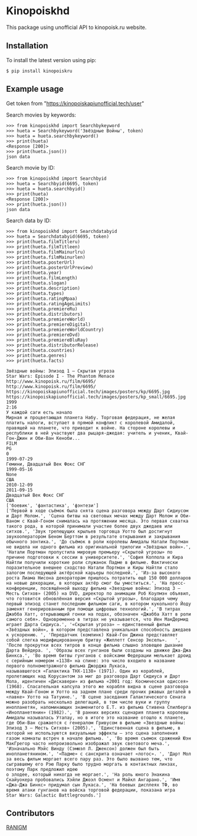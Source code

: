 # Kinopoiskhd

This package using unofficial API to kinopoisk.ru website.

## Installation

To install the latest version using pip:

    $ pip install kinopoiskru

## Example usage

Get token from "https://kinopoiskapiunofficial.tech/user"

Search movies by keywords:

    >>> from kinopoiskhd import Searchbykeyword
    >>> hueta = Searchbykeyword('Звёздные Войны', token)
    >>> hueta = hueta.searchbykeyword()
    >>> print(hueta)
    <Response [200]>
    >>> print(hueta.json())
    json data

Search movie by ID:

    >>> from kinopoiskhd import Searchbyid
    >>> hueta = Searchbyid(6695, token)
    >>> hueta = hueta.searchbyid()
    >>> print(hueta)
    <Response [200]>
    >>> print(hueta.json())
    json data
    
Search data by ID:

    >>> from kinopoiskhd import Searchdatabyid
    >>> hueta = Searchdatabyid(6695, token)
    >>> print(hueta.filmTitleru)
    >>> print(hueta.filmTitleen)
    >>> print(hueta.filmMainurlru)
    >>> print(hueta.filmMainurlen)
    >>> print(hueta.posterUrl)
    >>> print(hueta.posterUrlPreview)
    >>> print(hueta.year)
    >>> print(hueta.filmLength)
    >>> print(hueta.slogan)
    >>> print(hueta.description)
    >>> print(hueta.types)
    >>> print(hueta.ratingMpaa)
    >>> print(hueta.ratingAgeLimits)
    >>> print(hueta.premiereRu)
    >>> print(hueta.distributors)
    >>> print(hueta.premiereWorld)
    >>> print(hueta.premiereDigital)
    >>> print(hueta.premiereWorldCountry)
    >>> print(hueta.premiereDvd)
    >>> print(hueta.premiereBluRay)
    >>> print(hueta.distributorRelease)
    >>> print(hueta.countries)
    >>> print(hueta.genres)
    >>> print(hueta.facts)

    Звёздные войны: Эпизод 1 – Скрытая угроза
    Star Wars: Episode I - The Phantom Menace
    http://www.kinopoisk.ru/film/6695/
    http://www.kinopoisk.ru/film/6695/
    https://kinopoiskapiunofficial.tech/images/posters/kp/6695.jpg
    https://kinopoiskapiunofficial.tech/images/posters/kp_small/6695.jpg
    1999
    2:16
    У каждой саги есть начало
    Мирная и процветающая планета Набу. Торговая федерация, не желая платить налоги, вступает в прямой конфликт с королевой Амидалой, правящей на планете, что приводит к войне. На стороне королевы и республики в ней участвуют два рыцаря-джедая: учитель и ученик, Квай-Гон-Джин и Оби-Ван Кеноби...
    FILM
    PG
    0
    1999-07-29
    Гемини, Двадцатый Век Фокс СНГ
    1999-05-16
    None
    США
    2010-12-09
    2011-09-15
    Двадцатый Век Фокс СНГ
    США
    ['боевик', 'фантастика', 'фэнтези']
    ['Первой в ходе съёмок была снята сцена разговора между Дарт Сидиусом и Дарт Молом.', 'Сцена битвы на световых мечах между Дарт Молом и Оби-Ваном с Квай-Гоном снималась на протяжении месяца. Это первая схватка такого рода, в которой принимали участие более двух джедаев или ситхов.', 'Звук трепещущих крыльев торговца Уотто был достигнут звукооператором Беном Берттом в результате открывания и закрывания обычного зонтика.', 'До съёмок в роли королевы Амидалы Натали Портман не видела ни одного фильма из оригинальной трилогии «Звёздных войн».', 'Натали Портман пропустила мировую премьеру «Скрытой угрозы» по причине подготовки к сессии в университете.', 'София Коппола и Кира Найтли получили короткие роли служанок Падме в фильме. Фактически поразительное внешнее сходство Натали Портман и Киры Найтли стало залогом последующей актёрской карьеры последней.', 'Из-за высокого роста Лиама Нисона декораторам пришлось потратить ещё 150 000 долларов на новые декорации, в которых актёр смог бы уместиться.', 'На пресс-конференции, посвящённой выходу фильма «Звездные войны: Эпизод 3 – Месть Ситхов» (2005) на DVD, директор по анимации Роб Коулмэн объявил, что готовится обновлённая версия «Скрытой угрозы», благодаря чему первый эпизод станет последним фильмом саги, в котором кукольного Йоду заменят генерированным при помощи цифровых технологий.', 'В титрах Джабба Хатт, открывающий гонки на подах, обозначен «Джабба Хатт в роли самого себя». Одновременно в титрах не указывается, что Иен МакДермид играет Дарта Сидиуса.', '«Скрытая угроза» — единственный фильм «Звёздных войн», в котором представлена уникальная способность джедаев к ускорению. ', 'Передатчик (комлинк) Квай-Гон Джина представляет собой слегка модифицированную бритву «Жиллетт Сенсор Эксель».   ', 'После прокрутки всех титров в конце фильма слышно зловещее дыхание Дарта Вейдера. ', 'Образы всех гунганов были созданы на движке Джа-Джа Бинкса.', 'Во время битвы гунганов с войсками Федерации мелькает дроид с серийным номером «1138» на спине: это число входило в название первого полнометражного фильма Джорджа Лукаса, 
    называвшегося «Галактика ТНХ-1138» (1971). Один из кораблей, пролетающих над Корусантом за миг до разговора Дарт Сидиуса и Дарт Мола, идентичен «Дискавери» из фильма «2001 год: Космическая одиссея» (1968). Спасательная капсула этого же корабля видна в сцене разговора между Квай-Гоном и Уотто на заднем плане среди прочих ржавых деталей в «лавке» Уотто на Татуине.', 'В сцене заседания Галактического Сената можно разобрать несколько делегаций, в том числе вуки и группу инопланетян, напоминающих знаменитого E.T. из фильма Стивена Спилберга «Инопланетянин» (1982).', 'В ранних версиях сценария планета королевы Амидалы называлась Утапау, но в итоге это название отошло к планете, где Оби-Ван сражается с генералом Гривусом в фильме «Звездные войны: Эпизод 3 – Месть Ситхов» (2005).', 'Единственная сцена в фильме, в которой не используются визуальные эффекты — это сцена заполнения газом комнаты встреч в начале фильма. ', 'Во время съемок сражений Юэн МакГрегор часто непроизвольно изображал звук светового меча.', 'Изначально Мэйс Винду (Сэмюэл Л. Джексон) должен был быть инопланетянином.', '«Падме» с санскрита означает «лотос». ', 'Дарт Мол за весь фильм моргает всего пару раз. Это было вызвано тем, что сыгравшему его Рэю Парку было трудно моргать в контактных линзах, поэтому Парк предложил идею 
    о злодее, который никогда не моргает.', 'На роль юного Энакина Скайуокера пробовались Хэйли Джоэл Осмент и Майкл Ангарано.', 'Имя «Джа-Джа Бинкс» придумал сын Лукаса.', 'На боевых дисплеях ТФ, во время атаки гунганов на войска торговой федерации, показана игра 
    Star Wars: Galactic Battlegrounds.']

## Contributors

[RANIGM](http://github.com/RAINGM1)
